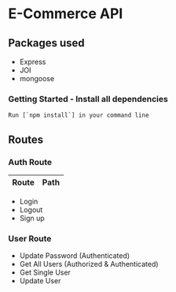 # E-Commerce API

## Packages used

- Express
- JOI
- mongoose

### Getting Started - Install all dependencies

```
Run [`npm install`] in your command line
```

## Routes

### Auth Route

| Route | Path |
| ----- | ---- |

- Login
- Logout
- Sign up

### User Route

- Update Password (Authenticated)
- Get All Users (Authorized & Authenticated)
- Get Single User
- Update User
